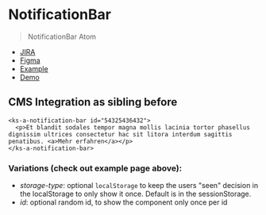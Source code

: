 # NotificationBar

> NotificationBar Atom

- [JIRA](https://jira.migros.net/browse/MIDUWEB-1771)
- [Figma](https://www.figma.com/design/PZlfqoBJ4RnR4rjpj38xai/Design-System-Core-%7C%C2%A0Klubschule-Master?node-id=13123-240616&node-type=instance&m=dev)
- [Example](https://github.com/mits-gossau/web-components-toolbox/blob/master/docs/TemplateMiduweb.html#L73)
- [Demo](https://mits-gossau.github.io/web-components-toolbox-klubschule/src/es/components/web-components-toolbox/docs/TemplateMiduweb.html?rootFolder=src&css=./src/css/variablesCustomKlubschule.css&login=./src/es/components/molecules/login/default-/default-.html&logo=./src/es/components/atoms/logo/default-/default-.html&nav=./src/es/components/web-components-toolbox/src/es/components/molecules/multiLevelNavigation/default-/default-.html&footer=./src/es/components/organisms/footer/default-/default-.html&content=./src/es/components/pages/Home.html)

## CMS Integration as sibling before <p-general>
```
<ks-a-notification-bar id="54325436432">
  <p>Et blandit sodales tempor magna mollis lacinia tortor phasellus dignissim ultrices consectetur hac sit litora interdum sagittis penatibus. <a>Mehr erfahren</a></p>
</ks-a-notification-bar>
```

### Variations (check out example page above):
- *storage-type*: optional `localStorage` to keep the users "seen" decision in the localStorage to only show it once. Default is in the sessionStorage.
- *id*: optional random id, to show the component only once per id
